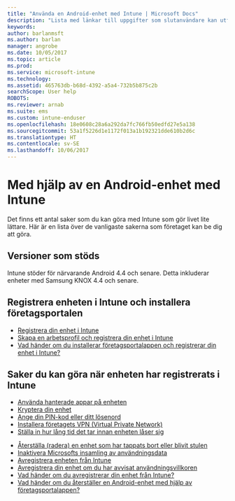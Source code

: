 ```yaml
---
title: "Använda en Android-enhet med Intune | Microsoft Docs"
description: "Lista med länkar till uppgifter som slutanvändare kan utföra på sina Android-mobilenheter när enheten har registrerats i Intune"
keywords: 
author: barlanmsft
ms.author: barlan
manager: angrobe
ms.date: 10/05/2017
ms.topic: article
ms.prod: 
ms.service: microsoft-intune
ms.technology: 
ms.assetid: 465763db-b68d-4392-a5a4-732b5b875c2b
searchScope: User help
ROBOTS: 
ms.reviewer: arnab
ms.suite: ems
ms.custom: intune-enduser
ms.openlocfilehash: 18e0608c28a6a292da7fc766fb50edfd27e5a138
ms.sourcegitcommit: 53a1f5226d1e1172f013a1b192321dde610b2d6c
ms.translationtype: HT
ms.contentlocale: sv-SE
ms.lasthandoff: 10/06/2017
---
```

# <a name="using-your-android-device-with-intune"></a>Med hjälp av en Android-enhet med Intune

Det finns ett antal saker som du kan göra med Intune som gör livet lite lättare. Här är en lista över de vanligaste sakerna som företaget kan be dig att göra.

## <a name="supported-versions"></a>Versioner som stöds

Intune stöder för närvarande Android 4.4 och senare. Detta inkluderar enheter med Samsung KNOX 4.4 och senare.

## <a name="enrolling-into-intune-and-installing-the-company-portal"></a>Registrera enheten i Intune och installera företagsportalen

- [Registrera din enhet i Intune](enroll-your-device-in-Intune-android.md)
- [Skapa en arbetsprofil och registrera din enhet i Intune](create-a-work-profile-and-enroll-your-device-in-intune-android.md)
- [Vad händer om du installerar företagsportalappen och registrerar din enhet i Intune?](what-happens-if-you-install-the-company-portal-app-and-enroll-your-device-in-intune-android.md)

## <a name="things-you-can-do-when-your-device-is-enrolled-in-intune"></a>Saker du kan göra när enheten har registrerats i Intune

- [Använda hanterade appar på enheten](use-managed-apps-on-your-device-android.md)
- [Kryptera din enhet](encrypt-your-device-android.md)
- [Ange din PIN-kod eller ditt lösenord](set-your-pin-or-password-android.md)
- [Installera företagets VPN (Virtual Private Network)](install-your-companys-virtual-private-network-VPN-android.md)
- [Ställa in hur lång tid det tar innan enheten låser sig](set-the-amount-of-time-before-your-device-is-locked-android.md)
<!--- [Reset (erase) your lost or stolen device](reset-erase-your-lost-or-stolen-device-android.md)-->
- [Återställa (radera) en enhet som har tappats bort eller blivit stulen](reset-erase-your-device-cpwebsite.md)
- [Inaktivera Microsofts insamling av användningsdata](turn-off-microsoft-usage-data-collection-android.md)
- [Avregistrera enheten från Intune](unenroll-your-device-from-intune-android.md)
- [Avregistrera din enhet om du har avvisat användningsvillkoren](unenroll-your-device-from-intune-if-you-declined-terms-of-use-android.md)
- [Vad händer om du avregistrerar din enhet från Intune?](what-happens-if-you-unenroll-your-device-from-intune-android.md)
- [Vad händer om du återställer en Android-enhet med hjälp av företagsportalappen?](what-happens-if-you-reset-your-device-using-the-company-portal-android.md)
<!--- - [What is the Rights Management sharing app?](what-is-the-rms-sharing-app-android.md) --->
